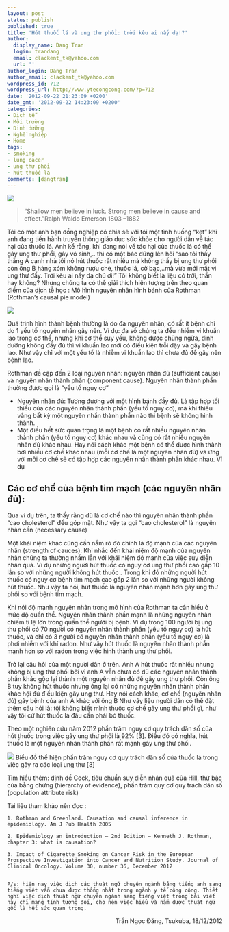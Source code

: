 ```yaml
---
layout: post
status: publish
published: true
title: 'Hút thuốc lá và ung thư phổi: trời kêu ai nấy dạ!?'
author:
  display_name: Dang Tran
  login: trandang
  email: clackent_tk@yahoo.com
  url: ''
author_login: Dang Tran
author_email: clackent_tk@yahoo.com
wordpress_id: 712
wordpress_url: http://www.ytecongcong.com/?p=712
date: '2012-09-22 21:23:09 +0200'
date_gmt: '2012-09-22 14:23:09 +0200'
categories:
- Dịch tễ
- Môi trường
- Dinh dưỡng
- Nghề nghiệp
- Home
tags:
- smoking
- lung cacer
- ung thư phổi
- hút thuốc lá
comments: [dangtran]
---
```

<a href="https://i.imgur.com/jXjYBT2.jpg"><img src="https://i.imgur.com/jXjYBT2.jpg"/></a>

> “Shallow men believe in luck. Strong men believe in cause and effect.”Ralph Waldo Emerson 1803 –1882

Tôi có một anh bạn đồng nghiệp có chia sẻ với tôi một tình huống “kẹt” khi anh đang tiến hành truyền thông giáo dục sức khỏe cho người dân về tác hại của thuốc lá. Anh kể rằng, khi đang nói về tác hại của thuốc lá có thể gây ung thư phổi, gây vô sinh,.. thì có một bác đứng lên hỏi “sao tôi thấy thằng A cạnh nhà tôi nó hút thuốc rất nhiều mà không thấy bị ung thư phổi còn ông B hàng xóm không rượu chè, thuốc lá, cờ bạc,..mà vừa mới mất vì ung thư đấy. Trời kêu ai nấy dạ chú ơi!”
Tôi không biết là liệu có trời, thần hay không? Nhưng chúng ta có thể giải thích hiện tượng trên theo quan điểm của dịch tễ học : Mô hình nguyên nhân hình bánh của Rothman (Rothman’s causal pie model)

<img src="https://www.cdc.gov/ophss/csels/dsepd/ss1978/lesson1/images/figure1.17.jpg">

Quá trình hình thành bệnh thường là do đa nguyên nhân, có rất ít bệnh chỉ do 1 yếu tố nguyên nhân gây nên. Ví dụ: đa số chúng ta đều nhiễm vi khuẩn lao trong cơ thể, nhưng khi cơ thể suy yếu, không được chủng ngừa, dinh dưỡng không đầy đủ thì vi khuẩn lao mới có điều kiện trỗi dậy và gây bệnh lao. Như vậy chỉ với một yếu tố là nhiễm vi khuẩn lao thì chưa đủ để gây nên bệnh lao.

Rothman đề cập đến 2 loại nguyên nhân: nguyên nhân đủ (sufficient cause) và nguyên nhân thành phần (component cause). Nguyên nhân thành phần thường được gọi là “yếu tố nguy cơ”

- Nguyên nhân đủ: Tương đương với một hình bánh đầy đủ. Là tập hợp tối thiểu của các nguyên nhân thành phần (yếu tố nguy cơ), mà khi thiếu vắng bất kỳ một nguyên nhần thành phần nào thì bệnh sẽ không hình thành.
- Một điều hết sức quan trọng là một bệnh có rất nhiều nguyên nhân thành phần (yếu tố nguy cơ) khác nhau và cũng có rất nhiều nguyên nhân đủ khác nhau. Hay nói cách khác một bệnh có thể được hình thành bởi nhiều cơ chế khác nhau (mỗi cơ chế là một nguyên nhân đủ) và ứng với mỗi cơ chế sẽ có tập hợp các nguyên nhân thành phần khác nhau. Ví dụ

## Các cơ chế của bệnh tim mạch (các nguyên nhân đủ):

Qua ví dụ trên, ta thấy rằng dù là cơ chế nào thì nguyên nhân thành phần “cao cholesterol” đều góp mặt. Như vậy ta gọi “cao cholesterol” là nguyên nhân cần (necessary cause)

Một khái niệm khác cũng cần nắm rõ đó chính là độ mạnh của các nguyên nhân (strength of cauces): Khi nhắc đến khái niệm độ mạnh của nguyên nhân chúng ta thường nhầm lẫn với khái niệm độ mạnh của việc suy diễn nhân quả. Ví dụ những người hút thuốc có nguy cơ ung thư phổi cao gấp 10 lần so với những người không hút thuốc . Trong khi đó những người hút thuốc có nguy cơ bệnh tim mạch cao gấp 2 lần so với những người không hút thuốc. Như vậy ta nói, hút thuốc là nguyên nhân mạnh hơn gây ung thư phổi so với bệnh tim mạch.

Khi nói độ mạnh nguyên nhân trong mô hình của Rothman ta cần hiểu ở mức độ quần thể. Nguyên nhân thành phần mạnh là những nguyên nhân chiếm tỉ lệ lớn trong quần thể người bị bệnh. Ví dụ trong 100 người bị ung thư phổi có 70 người có nguyên nhân thành phần (yếu tố nguy cơ) là hút thuốc, và chỉ có 3 người có nguyên nhân thành phần (yếu tố nguy cơ) là phơi nhiễm với khí radon. Như vậy hút thuốc là nguyên nhân thành phần mạnh hơn so với radon trong việc hình thành ung thư phổi.

Trở lại câu hỏi của một người dân ở trên. Anh A hút thuốc rất nhiều nhưng không bị ung thư phổi bởi vì anh A vẫn chưa có đủ các nguyên nhân thành phần khác gộp lại thành một nguyên nhân đủ để gây ung thư phổi. Còn ông B tuy không hút thuốc nhưng ông lại có những nguyên nhân thành phần khác hội đủ điều kiện gây ung thư. Hay nói cách khác, cơ chế (nguyên nhân đủ) gây bệnh của anh A khác với ông B
Như vậy liệu người dân có thể đặt thêm câu hỏi là: tôi không biết mình thuộc cơ chế gây ung thư phổi gì, như vậy tôi cứ hút thuốc lá đâu cần phải bỏ thuốc.

Theo một nghiên cứu năm 2012 phần trăm nguy cơ quy trách dân số của hút thuốc trong việc gây ung thư phổi là 92% [3]. Điều đó có nghĩa, hút thuốc là một nguyên nhân thành phần rất mạnh gây ung thư phổi.

<img src="http://ascopubs.org/na101/home/literatum/publisher/asco/journals/content/jco/2012/jco.2012.46.30.issue-36/jco.2011.41.0183/20161107/images/large/zlj9991029510001.jpeg">
Biểu đồ thể hiện phần trăm nguy cơ quy trách dân số của thuốc lá trong việc gây ra các loại ung thư [3]



Tìm hiểu thêm: định đề Cock, tiêu chuẩn suy diễn nhân quả của Hill, thứ bậc của bằng chứng (hierarchy of evidence), phần trăm quy cơ quy trách dân số (population attribute risk)

Tài liệu tham khảo nên đọc :

    1. Rothman and Greenland. Causation and causal inference in epidemiology. Am J Pub Health 2005

    2. Epidemiology an introduction – 2nd Edition – Kenneth J. Rothman, chapter 3: what is causation?

    3. Impact of Cigarette Smoking on Cancer Risk in the European Prospective Investigation into Cancer and Nutrition Study. Journal of Clinical Oncology. Volume 30, number 36, December 2012


    P/s: hiện nay việc dịch các thuật ngữ chuyên ngành bằng tiếng anh sang tiếng việt vẫn chưa được thống nhất trong ngành y tế công cộng. Thiết nghĩ việc dịch thuật ngữ chuyên ngành sang tiếng việt trong bài viết này chỉ mang tính tương đối, cho nên việc hiểu và nắm được thuật ngữ gốc là hết sức quan trọng.
<p style="text-align: right;">Trần Ngọc Đăng, Tsukuba, 18/12/2012
